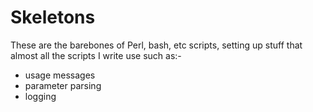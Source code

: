 Skeletons
=========

These are the barebones of Perl, bash, etc scripts, setting up stuff that almost all the scripts I write use such as:-

* usage messages
* parameter parsing
* logging